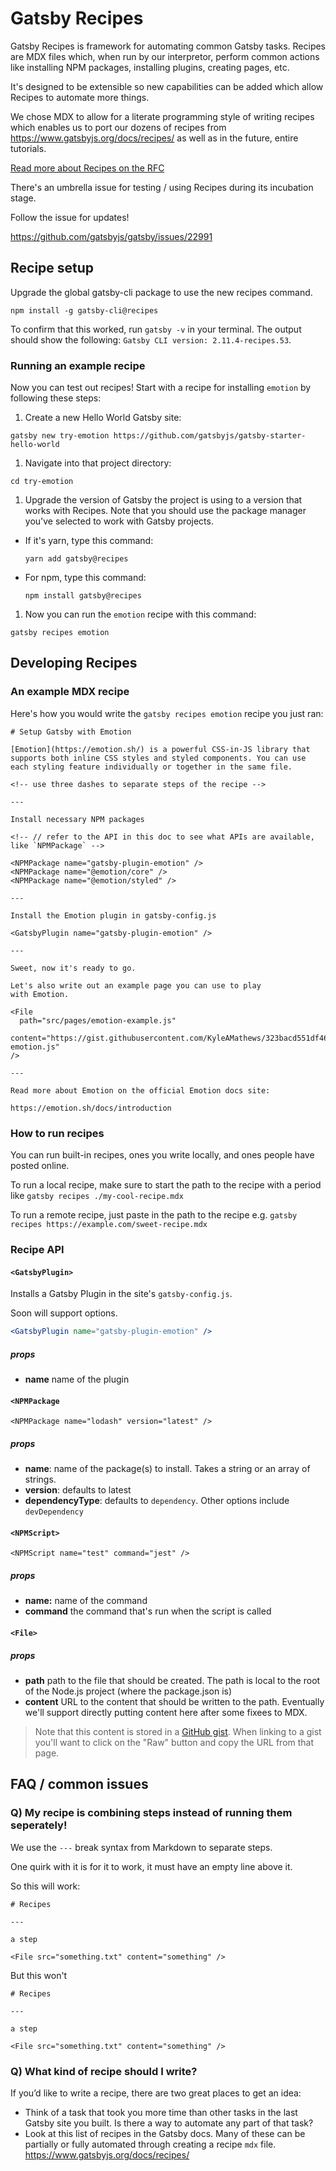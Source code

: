 # Gatsby Recipes

Gatsby Recipes is framework for automating common Gatsby tasks. Recipes are MDX
files which, when run by our interpretor, perform common actions like installing
NPM packages, installing plugins, creating pages, etc.

It's designed to be extensible so new capabilities can be added which allow
Recipes to automate more things.

We chose MDX to allow for a literate programming style of writing recipes which
enables us to port our dozens of recipes from
https://www.gatsbyjs.org/docs/recipes/ as well as in the future, entire
tutorials.

[Read more about Recipes on the RFC](https://github.com/gatsbyjs/gatsby/pull/22610)

There's an umbrella issue for testing / using Recipes during its incubation stage.

Follow the issue for updates!

https://github.com/gatsbyjs/gatsby/issues/22991

## Recipe setup

Upgrade the global gatsby-cli package to use the new recipes command.

```shell
npm install -g gatsby-cli@recipes
```

To confirm that this worked, run `gatsby -v` in your terminal. The output should show the following: `Gatsby CLI version: 2.11.4-recipes.53`.

### Running an example recipe

Now you can test out recipes! Start with a recipe for installing `emotion` by following these steps:

1. Create a new Hello World Gatsby site:

```shell
gatsby new try-emotion https://github.com/gatsbyjs/gatsby-starter-hello-world
```

1. Navigate into that project directory:

```shell
cd try-emotion
```

1. Upgrade the version of Gatsby the project is using to a version that works with Recipes.
   Note that you should use the package manager you've selected to work with Gatsby projects.

- If it's yarn, type this command:
  ```shell
  yarn add gatsby@recipes
  ```
- For npm, type this command:
  ```shell
  npm install gatsby@recipes
  ```

1. Now you can run the `emotion` recipe with this command:

```shell
gatsby recipes emotion
```

## Developing Recipes

### An example MDX recipe

Here's how you would write the `gatsby recipes emotion` recipe you just ran:

```mdx
# Setup Gatsby with Emotion

[Emotion](https://emotion.sh/) is a powerful CSS-in-JS library that supports both inline CSS styles and styled components. You can use each styling feature individually or together in the same file.

<!-- use three dashes to separate steps of the recipe -->

---

Install necessary NPM packages

<!-- // refer to the API in this doc to see what APIs are available, like `NPMPackage` -->

<NPMPackage name="gatsby-plugin-emotion" />
<NPMPackage name="@emotion/core" />
<NPMPackage name="@emotion/styled" />

---

Install the Emotion plugin in gatsby-config.js

<GatsbyPlugin name="gatsby-plugin-emotion" />

---

Sweet, now it's ready to go.

Let's also write out an example page you can use to play
with Emotion.

<File
  path="src/pages/emotion-example.js"
  content="https://gist.githubusercontent.com/KyleAMathews/323bacd551df46e8e7b6146cbf827d0b/raw/5c60f168f30c505cff1ff2433e69dabe27ae9738/sample-emotion.js"
/>

---

Read more about Emotion on the official Emotion docs site:

https://emotion.sh/docs/introduction
```

### How to run recipes

You can run built-in recipes, ones you write locally, and ones people have posted online.

To run a local recipe, make sure to start the path to the recipe with a period like `gatsby recipes ./my-cool-recipe.mdx`

To run a remote recipe, just paste in the path to the recipe e.g. `gatsby recipes https://example.com/sweet-recipe.mdx`

### Recipe API

#### `<GatsbyPlugin>`

Installs a Gatsby Plugin in the site's `gatsby-config.js`.

Soon will support options.

```jsx
<GatsbyPlugin name="gatsby-plugin-emotion" />
```

##### props

- **name** name of the plugin

#### `<NPMPackage`

`<NPMPackage name="lodash" version="latest" />`

##### props

- **name**: name of the package(s) to install. Takes a string or an array of strings.
- **version**: defaults to latest
- **dependencyType**: defaults to `dependency`. Other options include `devDependency`

#### `<NPMScript>`

`<NPMScript name="test" command="jest" />`

##### props

- **name:** name of the command
- **command** the command that's run when the script is called

#### `<File>`

<File path="test.md" content="https://raw.githubusercontent.com/KyleAMathews/test-recipes/master/gatsby-receipe-sass.mdx" />

##### props

- **path** path to the file that should be created. The path is local to the root of the Node.js project (where the package.json is)
- **content** URL to the content that should be written to the path. Eventually we'll support directly putting content here after some fixees to MDX.

> Note that this content is stored in a [GitHub gist](https://gist.github.com/). When linking to a gist you'll want to click on the "Raw" button and copy the URL from that page.

## FAQ / common issues

### Q) My recipe is combining steps instead of running them seperately!

We use the `---` break syntax from Markdown to separate steps.

One quirk with it is for it to work, it must have an empty line above it.

So this will work:

```mdx
# Recipes

---

a step

<File src="something.txt" content="something" />
```

But this won't

```mdx
# Recipes

---

a step

<File src="something.txt" content="something" />
```

### Q) What kind of recipe should I write?

If you’d like to write a recipe, there are two great places to get an idea:

- Think of a task that took you more time than other tasks in the last Gatsby site you built. Is there a way to automate any part of that task?
- Look at this list of recipes in the Gatsby docs. Many of these can be partially or fully automated through creating a recipe `mdx` file. https://www.gatsbyjs.org/docs/recipes/
